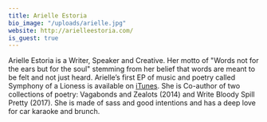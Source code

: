 ```yaml
---
title: Arielle Estoria
bio_image: "/uploads/arielle.jpg"
website: http://arielleestoria.com/
is_guest: true
---
```


Arielle ​Estoria is a Writer, Speaker and Creative. Her motto of "Words not for the ears but for the soul" stemming from her belief that words are meant to be felt and not just heard. Arielle’s first EP of music and poetry called Symphony of a Lioness is available on [iTunes](https://itunes.apple.com/album/id1100628642?ls=1&app=itunes). She is Co-author of two collections of poetry: Vagabonds and Zealots (2014) and Write Bloody Spill Pretty (2017). She is made of sass and good intentions and has a deep love for car karaoke and brunch.